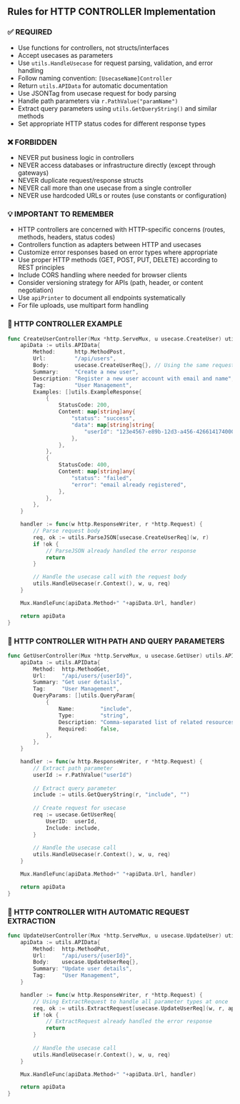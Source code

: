 ## Rules for HTTP CONTROLLER Implementation

### ✅ REQUIRED
- Use functions for controllers, not structs/interfaces
- Accept usecases as parameters
- Use `utils.HandleUsecase` for request parsing, validation, and error handling
- Follow naming convention: `[UsecaseName]Controller`
- Return `utils.APIData` for automatic documentation
- Use JSONTag from usecase request for body parsing
- Handle path parameters via `r.PathValue("paramName")`
- Extract query parameters using `utils.GetQueryString()` and similar methods
- Set appropriate HTTP status codes for different response types

### ❌ FORBIDDEN
- NEVER put business logic in controllers
- NEVER access databases or infrastructure directly (except through gateways)
- NEVER duplicate request/response structs
- NEVER call more than one usecase from a single controller
- NEVER use hardcoded URLs or routes (use constants or configuration)

### 💡 IMPORTANT TO REMEMBER
- HTTP controllers are concerned with HTTP-specific concerns (routes, methods, headers, status codes)
- Controllers function as adapters between HTTP and usecases
- Customize error responses based on error types where appropriate
- Use proper HTTP methods (GET, POST, PUT, DELETE) according to REST principles
- Include CORS handling where needed for browser clients
- Consider versioning strategy for APIs (path, header, or content negotiation)
- Use `apiPrinter` to document all endpoints systematically
- For file uploads, use multipart form handling

### 📝 HTTP CONTROLLER EXAMPLE

```go
func CreateUserController(Mux *http.ServeMux, u usecase.CreateUser) utils.APIData {
    apiData := utils.APIData{
        Method:      http.MethodPost,
        Url:         "/api/users",
        Body:        usecase.CreateUserReq{}, // Using the same request struct as the usecase
        Summary:     "Create a new user",
        Description: "Register a new user account with email and name",
        Tag:         "User Management",
        Examples: []utils.ExampleResponse{
            {
                StatusCode: 200,
                Content: map[string]any{
                    "status": "success", 
                    "data": map[string]string{
                        "userId": "123e4567-e89b-12d3-a456-426614174000",
                    },
                },
            },
            {
                StatusCode: 400,
                Content: map[string]any{
                    "status": "failed", 
                    "error": "email already registered",
                },
            },
        },
    }

    handler := func(w http.ResponseWriter, r *http.Request) {
        // Parse request body
        req, ok := utils.ParseJSON[usecase.CreateUserReq](w, r)
        if !ok {
            // ParseJSON already handled the error response
            return
        }

        // Handle the usecase call with the request body
        utils.HandleUsecase(r.Context(), w, u, req)
    }

    Mux.HandleFunc(apiData.Method+" "+apiData.Url, handler)

    return apiData
}
```

### 📝 HTTP CONTROLLER WITH PATH AND QUERY PARAMETERS

```go
func GetUserController(Mux *http.ServeMux, u usecase.GetUser) utils.APIData {
    apiData := utils.APIData{
        Method:  http.MethodGet,
        Url:     "/api/users/{userId}",
        Summary: "Get user details",
        Tag:     "User Management",
        QueryParams: []utils.QueryParam{
            {
                Name:        "include",
                Type:        "string",
                Description: "Comma-separated list of related resources to include",
                Required:    false,
            },
        },
    }

    handler := func(w http.ResponseWriter, r *http.Request) {
        // Extract path parameter
        userId := r.PathValue("userId")
        
        // Extract query parameter
        include := utils.GetQueryString(r, "include", "")
        
        // Create request for usecase
        req := usecase.GetUserReq{
            UserID:  userId,
            Include: include,
        }
        
        // Handle the usecase call
        utils.HandleUsecase(r.Context(), w, u, req)
    }

    Mux.HandleFunc(apiData.Method+" "+apiData.Url, handler)

    return apiData
}
```

### 📝 HTTP CONTROLLER WITH AUTOMATIC REQUEST EXTRACTION

```go
func UpdateUserController(Mux *http.ServeMux, u usecase.UpdateUser) utils.APIData {
    apiData := utils.APIData{
        Method:  http.MethodPut,
        Url:     "/api/users/{userId}",
        Body:    usecase.UpdateUserReq{},
        Summary: "Update user details",
        Tag:     "User Management",
    }

    handler := func(w http.ResponseWriter, r *http.Request) {
        // Using ExtractRequest to handle all parameter types at once
        req, ok := utils.ExtractRequest[usecase.UpdateUserReq](w, r, apiData.Url)
        if !ok {
            // ExtractRequest already handled the error response
            return
        }
        
        // Handle the usecase call
        utils.HandleUsecase(r.Context(), w, u, req)
    }

    Mux.HandleFunc(apiData.Method+" "+apiData.Url, handler)

    return apiData
}
```